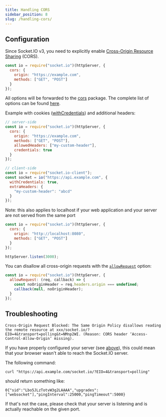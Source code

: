 ```yaml
---
title: Handling CORS
sidebar_position: 8
slug: /handling-cors/
---
```


## Configuration

Since Socket.IO v3, you need to explicitly enable [Cross-Origin Resource Sharing](https://developer.mozilla.org/en-US/docs/Web/HTTP/CORS) (CORS).

```js
const io = require("socket.io")(httpServer, {
  cors: {
    origin: "https://example.com",
    methods: ["GET", "POST"]
  }
});
```

All options will be forwarded to the [cors](https://www.npmjs.com/package/cors) package. The complete list of options can be found [here](https://github.com/expressjs/cors#configuration-options).

Example with cookies ([withCredentials](https://developer.mozilla.org/en-US/docs/Web/API/XMLHttpRequest/withCredentials)) and additional headers:

```js
// server-side
const io = require("socket.io")(httpServer, {
  cors: {
    origin: "https://example.com",
    methods: ["GET", "POST"],
    allowedHeaders: ["my-custom-header"],
    credentials: true
  }
});

// client-side
const io = require("socket.io-client");
const socket = io("https://api.example.com", {
  withCredentials: true,
  extraHeaders: {
    "my-custom-header": "abcd"
  }
});
```

Note: this also applies to localhost if your web application and your server are not served from the same port

```js
const io = require("socket.io")(httpServer, {
  cors: {
    origin: "http://localhost:8080",
    methods: ["GET", "POST"]
  }
});

httpServer.listen(3000);
```

You can disallow all cross-origin requests with the [`allowRequest`](/docs/v3/server-initialization/#allowRequest) option:

```js
const io = require("socket.io")(httpServer, {
  allowRequest: (req, callback) => {
    const noOriginHeader = req.headers.origin === undefined;
    callback(null, noOriginHeader);
  }
});
```

## Troubleshooting

```
Cross-Origin Request Blocked: The Same Origin Policy disallows reading the remote resource at xxx/socket.io/?EIO=4&transport=polling&t=NMnp2WI. (Reason: CORS header ‘Access-Control-Allow-Origin’ missing).
```

If you have properly configured your server (see [above](#Configuration)), this could mean that your browser wasn't able to reach the Socket.IO server.

The following command:

```
curl "https://api.example.com/socket.io/?EIO=4&transport=polling"
```

should return something like:

```
0{"sid":"Lbo5JLzTotvW3g2LAAAA","upgrades":["websocket"],"pingInterval":25000,"pingTimeout":5000}
```

If that's not the case, please check that your server is listening and is actually reachable on the given port.
